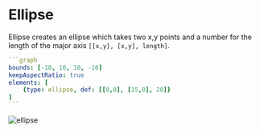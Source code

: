 # Ellipse

Ellipse creates an ellipse which takes two x,y points and a number for the length of the major axis `[[x,y], [x,y], length]`.

````yaml
```graph
bounds: [-10, 10, 10, -10]
keepAspectRatio: true
elements: [
	{type: ellipse, def: [[0,0], [15,0], 20]}
]
```
````

![ellipse](imgs/Ellipse-graph-1.png)

